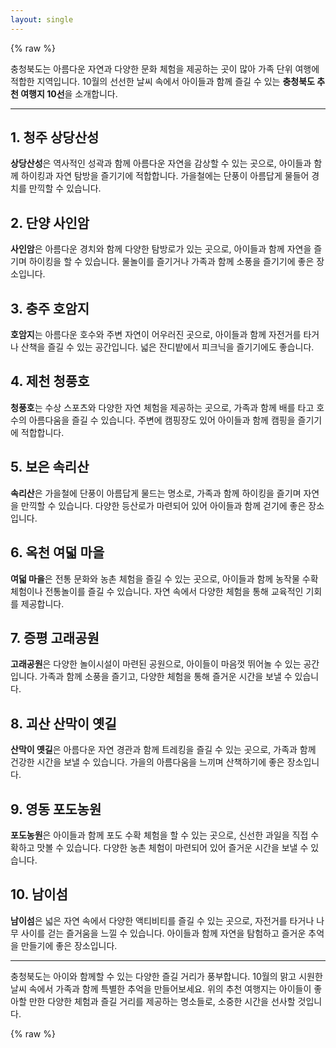 ```yaml
---
layout: single
---
```


{% raw %}

충청북도는 아름다운 자연과 다양한 문화 체험을 제공하는 곳이 많아 가족 단위 여행에 적합한 지역입니다. 10월의 선선한 날씨 속에서 아이들과 함께 즐길 수 있는 **충청북도 추천 여행지 10선**을 소개합니다.

---

## 1. 청주 상당산성
**상당산성**은 역사적인 성곽과 함께 아름다운 자연을 감상할 수 있는 곳으로, 아이들과 함께 하이킹과 자연 탐방을 즐기기에 적합합니다. 가을철에는 단풍이 아름답게 물들어 경치를 만끽할 수 있습니다.

## 2. 단양 사인암
**사인암**은 아름다운 경치와 함께 다양한 탐방로가 있는 곳으로, 아이들과 함께 자연을 즐기며 하이킹을 할 수 있습니다. 물놀이를 즐기거나 가족과 함께 소풍을 즐기기에 좋은 장소입니다.

## 3. 충주 호암지
**호암지**는 아름다운 호수와 주변 자연이 어우러진 곳으로, 아이들과 함께 자전거를 타거나 산책을 즐길 수 있는 공간입니다. 넓은 잔디밭에서 피크닉을 즐기기에도 좋습니다.

## 4. 제천 청풍호
**청풍호**는 수상 스포츠와 다양한 자연 체험을 제공하는 곳으로, 가족과 함께 배를 타고 호수의 아름다움을 즐길 수 있습니다. 주변에 캠핑장도 있어 아이들과 함께 캠핑을 즐기기에 적합합니다.

## 5. 보은 속리산
**속리산**은 가을철에 단풍이 아름답게 물드는 명소로, 가족과 함께 하이킹을 즐기며 자연을 만끽할 수 있습니다. 다양한 등산로가 마련되어 있어 아이들과 함께 걷기에 좋은 장소입니다.

## 6. 옥천 여덟 마을
**여덟 마을**은 전통 문화와 농촌 체험을 즐길 수 있는 곳으로, 아이들과 함께 농작물 수확 체험이나 전통놀이를 즐길 수 있습니다. 자연 속에서 다양한 체험을 통해 교육적인 기회를 제공합니다.

## 7. 증평 고래공원
**고래공원**은 다양한 놀이시설이 마련된 공원으로, 아이들이 마음껏 뛰어놀 수 있는 공간입니다. 가족과 함께 소풍을 즐기고, 다양한 체험을 통해 즐거운 시간을 보낼 수 있습니다.

## 8. 괴산 산막이 옛길
**산막이 옛길**은 아름다운 자연 경관과 함께 트레킹을 즐길 수 있는 곳으로, 가족과 함께 건강한 시간을 보낼 수 있습니다. 가을의 아름다움을 느끼며 산책하기에 좋은 장소입니다.

## 9. 영동 포도농원
**포도농원**은 아이들과 함께 포도 수확 체험을 할 수 있는 곳으로, 신선한 과일을 직접 수확하고 맛볼 수 있습니다. 다양한 농촌 체험이 마련되어 있어 즐거운 시간을 보낼 수 있습니다.

## 10. 남이섬
**남이섬**은 넓은 자연 속에서 다양한 액티비티를 즐길 수 있는 곳으로, 자전거를 타거나 나무 사이를 걷는 즐거움을 느낄 수 있습니다. 아이들과 함께 자연을 탐험하고 즐거운 추억을 만들기에 좋은 장소입니다.

---

충청북도는 아이와 함께할 수 있는 다양한 즐길 거리가 풍부합니다. 10월의 맑고 시원한 날씨 속에서 가족과 함께 특별한 추억을 만들어보세요. 위의 추천 여행지는 아이들이 좋아할 만한 다양한 체험과 즐길 거리를 제공하는 명소들로, 소중한 시간을 선사할 것입니다.

{% raw %}